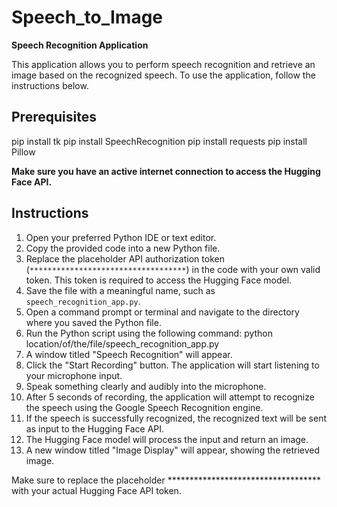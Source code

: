 # Speech_to_Image

**Speech Recognition Application**

This application allows you to perform speech recognition and retrieve an image based on the recognized speech. To use the application, follow the instructions below.

## Prerequisites

pip install tk
pip install SpeechRecognition
pip install requests
pip install Pillow

**Make sure you have an active internet connection to access the Hugging Face API.**

## Instructions

1. Open your preferred Python IDE or text editor.
2. Copy the provided code into a new Python file.
3. Replace the placeholder API authorization token (`***********************************`) in the code with your own valid token. This token is required to access the Hugging Face model.
4. Save the file with a meaningful name, such as `speech_recognition_app.py`.
5. Open a command prompt or terminal and navigate to the directory where you saved the Python file.
6. Run the Python script using the following command:
  python location/of/the/file/speech_recognition_app.py
7. A window titled "Speech Recognition" will appear.
8. Click the "Start Recording" button. The application will start listening to your microphone input.
9. Speak something clearly and audibly into the microphone.
10. After 5 seconds of recording, the application will attempt to recognize the speech using the Google Speech Recognition engine.
11. If the speech is successfully recognized, the recognized text will be sent as input to the Hugging Face API.
12. The Hugging Face model will process the input and return an image.
13. A new window titled "Image Display" will appear, showing the retrieved image.

Make sure to replace the placeholder *********************************** with your actual Hugging Face API token.
